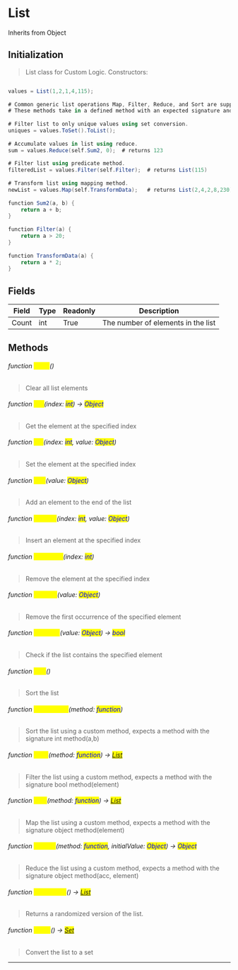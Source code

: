 # List
Inherits from Object

## Initialization
> List class for Custom Logic.
> Constructors:
```csharp

values = List(1,2,1,4,115);
            
# Common generic list operations Map, Filter, Reduce, and Sort are supported.
# These methods take in a defined method with an expected signature and return type.
            
# Filter list to only unique values using set conversion.
uniques = values.ToSet().ToList();
            
# Accumulate values in list using reduce.
sum = values.Reduce(self.Sum2, 0);  # returns 123
            
# Filter list using predicate method.
filteredList = values.Filter(self.Filter);  # returns List(115)
            
# Transform list using mapping method.
newList = values.Map(self.TransformData);   # returns List(2,4,2,8,230)
            
function Sum2(a, b) {
    return a + b;
}
            
function Filter(a) {
    return a > 20;
}
            
function TransformData(a) {
    return a * 2;
}
```
## Fields
|Field|Type|Readonly|Description|
|---|---|---|---|
|Count|int|True|The number of elements in the list|
## Methods
###### function <mark style="color:yellow;">Clear</mark>()
> Clear all list elements

###### function <mark style="color:yellow;">Get</mark>(index: <mark style="color:blue;">int</mark>) → <mark style="color:blue;">Object</mark>
> Get the element at the specified index

###### function <mark style="color:yellow;">Set</mark>(index: <mark style="color:blue;">int</mark>, value: <mark style="color:blue;">Object</mark>)
> Set the element at the specified index

###### function <mark style="color:yellow;">Add</mark>(value: <mark style="color:blue;">Object</mark>)
> Add an element to the end of the list

###### function <mark style="color:yellow;">InsertAt</mark>(index: <mark style="color:blue;">int</mark>, value: <mark style="color:blue;">Object</mark>)
> Insert an element at the specified index

###### function <mark style="color:yellow;">RemoveAt</mark>(index: <mark style="color:blue;">int</mark>)
> Remove the element at the specified index

###### function <mark style="color:yellow;">Remove</mark>(value: <mark style="color:blue;">Object</mark>)
> Remove the first occurrence of the specified element

###### function <mark style="color:yellow;">Contains</mark>(value: <mark style="color:blue;">Object</mark>) → <mark style="color:blue;">bool</mark>
> Check if the list contains the specified element

###### function <mark style="color:yellow;">Sort</mark>()
> Sort the list

###### function <mark style="color:yellow;">SortCustom</mark>(method: <mark style="color:blue;">function</mark>)
> Sort the list using a custom method, expects a method with the signature int method(a,b)

###### function <mark style="color:yellow;">Filter</mark>(method: <mark style="color:blue;">function</mark>) → <mark style="color:blue;">[List](../objects/List.md)</mark>
> Filter the list using a custom method, expects a method with the signature bool method(element)

###### function <mark style="color:yellow;">Map</mark>(method: <mark style="color:blue;">function</mark>) → <mark style="color:blue;">[List](../objects/List.md)</mark>
> Map the list using a custom method, expects a method with the signature object method(element)

###### function <mark style="color:yellow;">Reduce</mark>(method: <mark style="color:blue;">function</mark>, initialValue: <mark style="color:blue;">Object</mark>) → <mark style="color:blue;">Object</mark>
> Reduce the list using a custom method, expects a method with the signature object method(acc, element)

###### function <mark style="color:yellow;">Randomize</mark>() → <mark style="color:blue;">[List](../objects/List.md)</mark>
> Returns a randomized version of the list.

###### function <mark style="color:yellow;">ToSet</mark>() → <mark style="color:blue;">[Set](../objects/Set.md)</mark>
> Convert the list to a set


---

